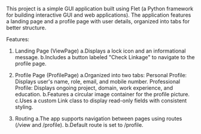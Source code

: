 This project is a simple GUI application built using Flet (a Python framework for building interactive GUI and web applications). The application features a landing page and a profile page with user details, organized into tabs for better structure.

Features:

1. Landing Page (ViewPage)
    a.Displays a lock icon and an informational message.
    b.Includes a button labeled "Check Linkage" to navigate to the profile page.

2. Profile Page (ProfilePage)
    a.Organized into two tabs:
        Personal Profile: Displays user's name, role, email, and mobile number.
        Professional Profile: Displays ongoing project, domain, work experience, and education.
    b.Features a circular image container for the profile picture.
    c.Uses a custom Link class to display read-only fields with consistent styling.

3. Routing
    a.The app supports navigation between pages using routes (/view and /profile).
    b.Default route is set to /profile.
